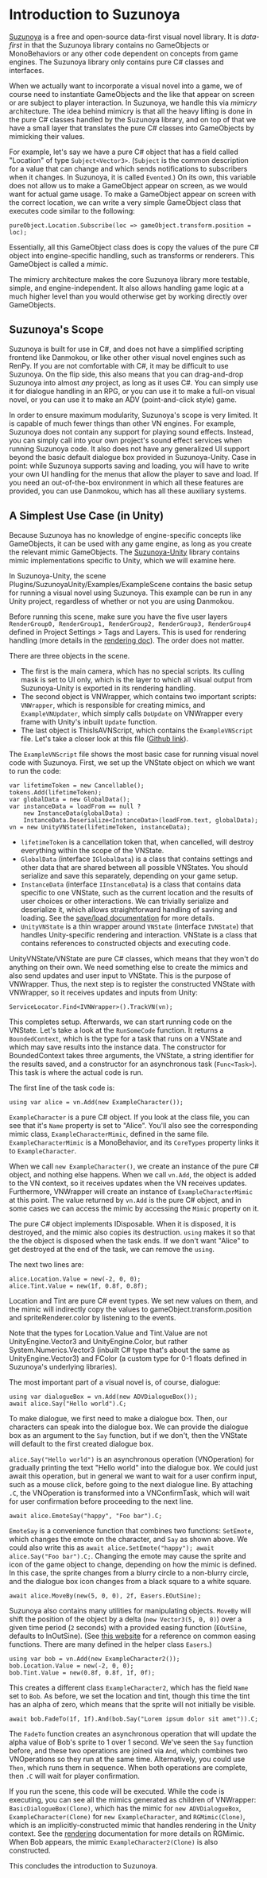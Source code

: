 # Introduction to Suzunoya

[Suzunoya](https://github.com/Bagoum/suzunoya) is a free and open-source data-first visual novel library. It is *data-first* in that the Suzunoya library contains no GameObjects or MonoBehaviors or any other code dependent on concepts from game engines. The Suzunoya library only contains pure C# classes and interfaces.

When we actually want to incorporate a visual novel into a game, we of course need to instantiate GameObjects and the like that appear on screen or are subject to player interaction. In Suzunoya, we handle this via *mimicry* architecture. The idea behind mimicry is that all the heavy lifting is done in the pure C# classes handled by the Suzunoya library, and on top of that we have a small layer that translates the pure C# classes into GameObjects by mimicking their values. 

For example, let's say we have a pure C# object that has a field called "Location" of type `Subject<Vector3>`. (`Subject` is the common description for a value that can change and which sends notifications to subscribers when it changes. In Suzunoya, it is called `Evented`.) On its own, this variable does not allow us to make a GameObject appear on screen, as we would want for actual game usage. To make a GameObject appear on screen with the correct location, we can write a very simple GameObject class that executes code similar to the following:

```
pureObject.Location.Subscribe(loc => gameObject.transform.position = loc);
```

Essentially, all this GameObject class does is copy the values of the pure C# object into engine-specific handling, such as transforms or renderers. This GameObject is called a *mimic*.

The mimicry architecture makes the core Suzunoya library more testable, simple, and engine-independent. It also allows handling game logic at a much higher level than you would otherwise get by working directly over GameObjects.

## Suzunoya's Scope

Suzunoya is built for use in C#, and does not have a simplified scripting frontend like Danmokou, or like other other visual novel engines such as RenPy. If you are not comfortable with C#, it may be difficult to use Suzunoya. On the flip side, this also means that you can drag-and-drop Suzunoya into almost *any* project, as long as it uses C#. You can simply use it for dialogue handling in an RPG, or you can use it to make a full-on visual novel, or you can use it to make an ADV (point-and-click style) game.

In order to ensure maximum modularity, Suzunoya's scope is very limited. It is capable of much fewer things than other VN engines. For example, Suzunoya does not contain any support for playing sound effects. Instead, you can simply call into your own project's sound effect services when running Suzunoya code. It also does not have any generalized UI support beyond the basic default dialogue box provided in Suzunoya-Unity. Case in point: while Suzunoya supports saving and loading, you will have to write your own UI handling for the menus that allow the player to save and load. If you need an out-of-the-box environment in which all these features are provided, you can use Danmokou, which has all these auxiliary systems.

## A Simplest Use Case (in Unity)

Because Suzunoya has no knowledge of engine-specific concepts like GameObjects, it can be used with any game engine, as long as you create the relevant mimic GameObjects. The [Suzunoya-Unity](https://github.com/Bagoum/suzunoya-unity) library contains mimic implementations specific to Unity, which we will examine here.

In Suzunoya-Unity, the scene Plugins/SuzunoyaUnity/Examples/ExampleScene contains the basic setup for running a visual novel using Suzunoya. This example can be run in any Unity project, regardless of whether or not you are using Danmokou.

Before running this scene, make sure you have the five user layers `RenderGroup0, RenderGroup1, RenderGroup2, RenderGroup3, RenderGroup4` defined in Project Settings > Tags and Layers. This is used for rendering handling (more details in the [rendering doc](rendering.md)). The order does not matter.

There are three objects in the scene. 

- The first is the main camera, which has no special scripts. Its culling mask is set to UI only, which is the layer to which all visual output from Suzunoya-Unity is exported in its rendering handling. 
- The second object is VNWrapper, which contains two important scripts: `VNWrapper`, which is responsible for creating mimics, and `ExampleVNUpdater`, which simply calls `DoUpdate` on VNWrapper every frame with Unity's inbuilt `Update` function.
- The last object is ThisIsAVNScript, which contains the `ExampleVNScript` file. Let's take a closer look at this file ([Github link](https://github.com/Bagoum/suzunoya-unity/blob/main/Plugins/SuzunoyaUnity/Examples/ExampleVNScript.cs)).

The `ExampleVNScript` file shows the most basic case for running visual novel code with Suzunoya. First, we set up the VNState object on which we want to run the code:

```
var lifetimeToken = new Cancellable();
tokens.Add(lifetimeToken);
var globalData = new GlobalData();
var instanceData = loadFrom == null ?
	new InstanceData(globalData) :
	InstanceData.Deserialize<InstanceData>(loadFrom.text, globalData);
vn = new UnityVNState(lifetimeToken, instanceData);
```

- `lifetimeToken` is a cancellation token that, when cancelled, will destroy everything within the scope of the VNState. 
- `GlobalData` (interface `IGlobalData`) is a class that contains settings and other data that are shared between all possible VNStates. You should serialize and save this separately, depending on your game setup.
- `InstanceData` (interface `IInstanceData`) is a class that contains data specific to one VNState, such as the current location and the results of user choices or other interactions. We can trivially serialize and deserialize it, which allows straightforward handling of saving and loading. See the [save/load documentation](saveload.md) for more details.
- `UnityVNState` is a thin wrapper around `VNState` (interface `IVNState`) that handles Unity-specific rendering and interaction. VNState is a class that contains references to constructed objects and executing code.

UnityVNState/VNState are pure C# classes, which means that they won't do anything on their own. We need something else to create the mimics and also send updates and user input to VNState.  This is the purpose of VNWrapper. Thus, the next step is to register the constructed VNState with VNWrapper, so it receives updates and inputs from Unity:

```
ServiceLocator.Find<IVNWrapper>().TrackVN(vn);
```

This completes setup. Afterwards, we can start running code on the VNState. Let's take a look at the `RunSomeCode` function. It returns a `BoundedContext`, which is the type for a task that runs on a VNState and which may save results into the instance data. The constructor for BoundedContext takes three arguments, the VNState, a string identifier for the results saved, and a constructor for an asynchronous task (`Func<Task>`). This task is where the actual code is run.

The first line of the task code is:

```
using var alice = vn.Add(new ExampleCharacter());
```

`ExampleCharacter` is a pure C# object. If you look at the class file, you can see that it's `Name` property is set to "Alice". You'll also see the corresponding mimic class, `ExampleCharacterMimic`, defined in the same file. `ExampleCharacterMimic` is a MonoBehavior, and its `CoreTypes` property links it to `ExampleCharacter`. 

When we call `new ExampleCharacter()`, we create an instance of the pure C# object, and nothing else happens. When we call `vn.Add`, the object is added to the VN context, so it receives updates when the VN receives updates. Furthermore, VNWrapper will create an instance of `ExampleCharacterMimic` at this point. The value returned by `vn.Add` is the pure C# object, and in some cases we can access the mimic by accessing the `Mimic` property on it.

The pure C# object implements IDisposable. When it is disposed, it is destroyed, and the mimic also copies its destruction. `using` makes it so that the the object is disposed when the task ends. If we don't want "Alice" to get destroyed at the end of the task, we can remove the `using`. 

The next two lines are:

```
alice.Location.Value = new(-2, 0, 0);
alice.Tint.Value = new(1f, 0.8f, 0.8f);
```

Location and Tint are pure C# event types. We set new values on them, and the mimic will indirectly copy the values to gameObject.transform.position and spriteRenderer.color by listening to the events.

Note that the types for Location.Value and Tint.Value are not UnityEngine.Vector3 and UnityEngine.Color, but rather System.Numerics.Vector3 (inbuilt C# type that's about the same as UnityEngine.Vector3) and FColor (a custom type for 0-1 floats defined in Suzunoya's underlying libraries).

The most important part of a visual novel is, of course, dialogue:

```
using var dialogueBox = vn.Add(new ADVDialogueBox());
await alice.Say("Hello world").C;
```

To make dialogue, we first need to make a dialogue box. Then, our characters can speak into the dialogue box. We can provide the dialogue box as an argument to the `Say` function, but if we don't, then the VNState will default to the first created dialogue box. 

`alice.Say("Hello world")` is an asynchronous operation (VNOperation) for gradually printing the text "Hello world" into the dialogue box. We could just await this operation, but in general we want to wait for a user confirm input, such as a mouse click, before going to the next dialogue line. By attaching `.C`, the VNOperation is transformed into a VNConfirmTask, which will wait for user confirmation before proceeding to the next line.

```
await alice.EmoteSay("happy", "Foo bar").C;
```

`EmoteSay` is a convenience function that combines two functions: `SetEmote`, which changes the emote on the character, and `Say` as shown above. We could also write this as `await alice.SetEmote("happy"); await alice.Say("Foo bar").C;`. Changing the emote may cause the sprite and icon of the game object to change, depending on how the mimic is defined. In this case, the sprite changes from a blurry circle to a non-blurry circle, and the dialogue box icon changes from a black square to a white square.

```
await alice.MoveBy(new(5, 0, 0), 2f, Easers.EOutSine);
```

Suzunoya also contains many utilities for manipulating objects. `MoveBy` will shift the position of the object by a delta (`new Vector3(5, 0, 0)`) over a given time period (`2` seconds) with a provided easing function (`EOutSine`, defaults to InOutSine). (See [this website](https://easings.net/) for a reference on common easing functions. There are many defined in the helper class `Easers`.) 

```
using var bob = vn.Add(new ExampleCharacter2());
bob.Location.Value = new(-2, 0, 0);
bob.Tint.Value = new(0.8f, 0.8f, 1f, 0f);
```

This creates a different class `ExampleCharacter2`, which has the field `Name` set to `Bob`. As before, we set the location and tint, though this time the tint has an alpha of zero, which means that the sprite will not initially be visible.

```
await bob.FadeTo(1f, 1f).And(bob.Say("Lorem ipsum dolor sit amet")).C;
```

The `FadeTo` function creates an asynchronous operation that will update the alpha value of Bob's sprite to 1 over 1 second. We've seen the `Say` function before, and these two operations are joined via `And`, which combines two VNOperations so they run at the same time. Alternatively, you could use `Then`, which runs them in sequence. When both operations are complete, then `.C` will wait for player confirmation.

If you run the scene, this code will be executed. While the code is executing, you can see all the mimics generated as children of VNWrapper: `BasicDialogueBox(Clone)`, which has the mimic for `new ADVDialogueBox`, `ExampleCharacter(Clone)` for `new ExampleCharacter`, and `RGMimic(Clone)`, which is an implicitly-constructed mimic that handles rendering in the Unity context. See the [rendering](rendering.md) documentation for more details on RGMimic. When Bob appears, the mimic `ExampleCharacter2(Clone)` is also constructed.



This concludes the introduction to Suzunoya. 



